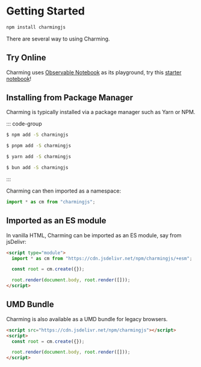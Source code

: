 # Getting Started

```bash
npm install charmingjs
```

There are several way to using Charming.

## Try Online

Charming uses [Observable Notebook](https://observablehq.com/platform/notebooks) as its playground, try this [starter notebook](https://observablehq.com/d/7b4e552feea11ed3)!

## Installing from Package Manager

Charming is typically installed via a package manager such as Yarn or NPM.

::: code-group

```sh [npm]
$ npm add -S charmingjs
```

```sh [pnpm]
$ pnpm add -S charmingjs
```

```sh [yarn]
$ yarn add -S charmingjs
```

```sh [bun]
$ bun add -S charmingjs
```

:::

Charming can then imported as a namespace:

```js
import * as cm from "charmingjs";
```

## Imported as an ES module

In vanilla HTML, Charming can be imported as an ES module, say from jsDelivr:

```html
<script type="module">
  import * as cm from "https://cdn.jsdelivr.net/npm/charmingjs/+esm";

  const root = cm.create({});

  root.render(document.body, root.render([]));
</script>
```

## UMD Bundle

Charming is also available as a UMD bundle for legacy browsers.

```html
<script src="https://cdn.jsdelivr.net/npm/charmingjs"></script>
<script>
  const root = cm.create({});

  root.render(document.body, root.render([]));
</script>
```
